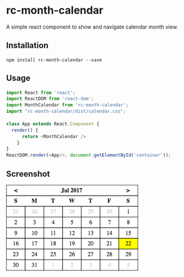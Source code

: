 # rc-month-calendar

A simple react component to show and navigate calendar month view. 

## Installation
```
npm install rc-month-calendar --save
```

## Usage
```javascript
import React from 'react';
import ReactDOM from 'react-dom';
import MonthCalendar from 'rc-month-calendar';
import "rc-month-calendar/dist/calendar.css";

class App extends React.Component {
  render() {
      return <MonthCalendar />
    }
}
ReactDOM.render(<App/>, document.getElementById('container'));
```

## Screenshot
![Month View](https://raw.githubusercontent.com/yogeshkhatri1989/rc-month-calendar/master/screenshots/s1.png)